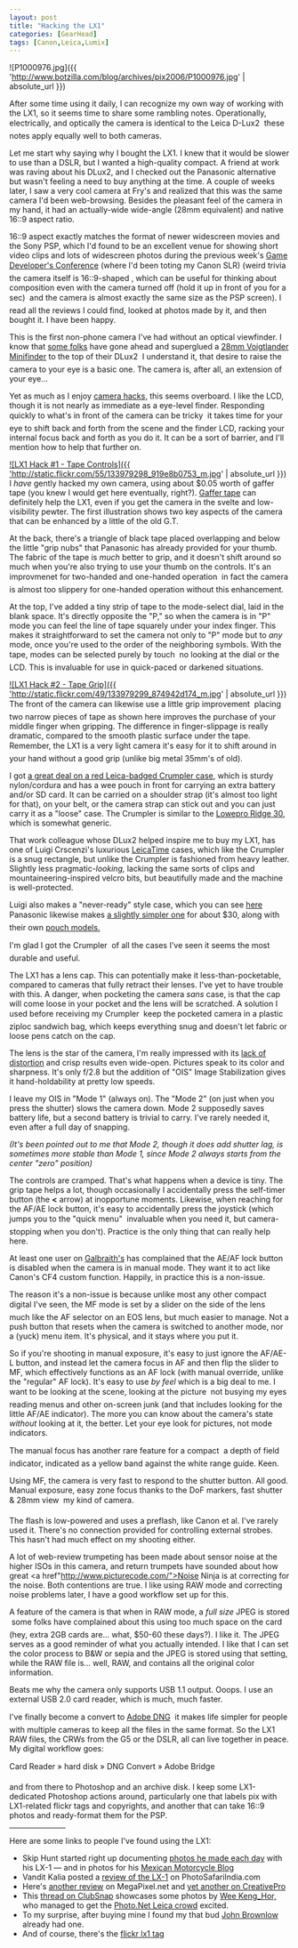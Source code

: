 ```yaml
---
layout: post
title: "Hacking the LX1"
categories: [GearHead]
tags: [Canon,Leica,Lumix]
---
```



![P1000976.jpg]({{ 'http://www.botzilla.com/blog/archives/pix2006/P1000976.jpg' | absolute_url }})


After some time using it daily, I can recognize my own way of working with the LX1, so it seems time to share some rambling notes. Operationally, electrically, and optically the camera is identical to the Leica D-Lux2 &#151; these notes apply equally well to both cameras.

Let me start why saying why I bought the LX1. I knew that it would be slower to use than a DSLR, but I wanted a high-quality compact. A friend at work was raving about his DLux2, and I checked out the Panasonic alternative but wasn't feeling a need to buy anything at the time. A couple of weeks later, I saw a very cool camera at Fry's and realized that this was the same camera I'd been web-browsing. Besides the pleasant feel of the camera in my hand, it had an actually-wide wide-angle (28mm equivalent) and native 16::9 aspect ratio.


<!--more-->
16::9 aspect exactly matches the format of newer widescreen movies and the Sony PSP, which I'd found to be an excellent venue for showing short video clips and lots of widescreen photos during the previous week's <a href="http://www.gdconf.com/">Game Developer's Conference</a> (where I'd been toting my Canon SLR) (weird trivia &#151; the camera itself is  16::9-shaped , which can be useful for thinking about composition even with the camera turned off (hold it up in front of you for a sec) &#151; and the camera is almost exactly the same size as the PSP screen). I read all the reviews I could find, looked at photos made by it, and then bought it. I have been happy.

This is the first non-phone camera I've had without an optical viewfinder. I know that <a href="http://www.leica-camera.com/discus_e/messages/3/197381.html?1140805022">some folks</a> have gone ahead and superglued a <a href="http://www.cameraquest.com/voigtacc.htm">28mm Voigtlander Minifinder</a> to the top of their DLux2 &#151; I understand it, that desire to raise the camera to your eye is a basic one. The camera is, after all, an extension of your eye...

Yet as much as I enjoy <a href="http://www.flickr.com/groups/camerahacks/">camera hacks,</a> this seems overboard. I like the LCD, though it is not nearly as immediate as a eye-level finder. Responding quickly to what's in front of the camera can be tricky &#151; it takes time for your eye to shift back and forth from the scene and the finder LCD, racking your internal focus back and forth as you do it. It can be a sort of barrier, and I'll mention how to help that further on.

<a href="http://www.flickr.com/photos/bjorke/133979298/" title="Gaff1">

![LX1 Hack #1 - Tape Controls]({{ 'http://static.flickr.com/55/133979298_919e8b0753_m.jpg' | absolute_url }})
</a>
I <i>have</i> gently hacked my own camera, using about $0.05 worth of gaffer tape (you knew I would get here eventually, right?). <a href="http://www.botzilla.com/blog/archives/000392.html">Gaffer tape</a> can definitely help the LX1, even if you get the camera in the svelte and low-visibility pewter. The first illustration shows two key aspects of the camera that can be enhanced by a little of the old G.T.

At the back, there's a triangle of black tape placed overlapping and below the little "grip nubs" that Panasonic has already provided for your thumb. The fabric of the tape is <i>much</i> better to grip, and it doesn't shift around so much when you're also trying to use your thumb on the controls. It's an improvmenet for two-handed and one-handed operation &#151; in fact the camera is almost too slippery for one-handed operation without this enhancement.

At the top, I've added a tiny strip of tape to the mode-select dial, laid in the blank space. It's directly opposite the "P," so when the camera is in "P" mode you can feel the line of tape squarely under your index finger. This makes it straightforward to set the camera not only to "P" mode but to <i>any</i> mode, once you're used to the order of the neighboring symbols. With the tape, modes can be selected purely by touch &#151; no looking at the dial or the LCD. This is invaluable for use in quick-paced or darkened situations. 

<a href="http://www.flickr.com/photos/bjorke/133979299/" title="Photo Sharing">

![LX1 Hack #2 - Tape Grip]({{ 'http://static.flickr.com/49/133979299_874942d174_m.jpg' | absolute_url }})
</a>The front of the camera can likewise use a little grip improvement &#151; placing two narrow pieces of tape as shown here improves the purchase of your middle finger when gripping. The difference in finger-slippage is really dramatic, compared to the smooth plastic surface under the tape. Remember, the LX1 is a very light camera &#151; it's easy for it to shift around in your hand without a good grip (unlike big metal 35mm's of old).

I got <a href="http://www.kbcamera.com/leicashop/catalog/product_info.php?cPath=73_3_394&products_id=2309&osCsid=d3868b2c332d0d8d9527171b0cc8887f">a great deal on a red Leica-badged Crumpler case</a>, which is sturdy nylon/cordura and has a wee pouch in front for carrying an extra battery and/or SD card. It can be carried on a shoulder strap (it's almost too light for that), on your belt, or the camera strap can stick out and you can just carry it as a "loose" case. The Crumpler is similar to the  <a href="http://www.lowepro.com/Products/Camera_Pouches/designed_digital/Ridge_30.aspx">Lowepro Ridge 30</a>, which is somewhat generic.

That  work colleague whose DLux2 helped inspire me to buy my LX1, has one of Luigi Crscenzi's luxurious <a href="http://www.leicatime.com/">LeicaTime</a> cases, which like the Crumpler is a snug rectangle, but unlike the Crumpler is fashioned from heavy  leather. Slightly less pragmatic-<i>looking,</i> lacking the same sorts of clips and mountaineering-inspired velcro bits, but beautifully made and the machine is well-protected.

Luigi also makes a "never-ready" style case, which you can see <a href="http://www.leica-camera.com/discus_e/messages/3/202051.html">here</a> &#151; Panasonic likewise makes <a href="http://www2.panasonic.com/webapp/wcs/stores/servlet/vModelDetail?storeId=15001&catalogId=13401&itemId=96393&modelNo=PS-SLX1K&surfModel=PS-SLX1K&cacheProgram=11002&cachePartner=7000000000000005702">a slightly simpler one</a> for about $30, along with their own <a href="http://www2.panasonic.com/webapp/wcs/stores/servlet/vModelDetail?storeId=15001&catalogId=13401&itemId=94142&cacheProgram=11002&cachePartner=7000000000000005702&surfModel=DMC-LX1K&catGroupId=24999&surfCategory=Lumix%AE&displayTab=A">pouch models.</a>

I'm glad I got the Crumpler &#151; of all the cases I've seen it seems the most durable and useful.

The LX1 has a lens cap. This can potentially make it less-than-pocketable, compared to cameras that fully retract their lenses.  I've yet to have trouble with this. A danger, when pocketing the camera <i>sans</i> case, is that the cap will come loose in your pocket and the lens will be scratched. A solution I used before receiving my Crumpler &#151; keep the pocketed camera in a plastic ziploc sandwich bag, which keeps everything snug and doesn't let fabric or loose pens catch on the cap.

The lens is the star of the camera, I'm really impressed with its <a href="/blog/archives/000476.html">lack of distortion</a> and crisp results even wide-open. Pictures speak to its color and sharpness. It's only f/2.8 but the addition of "OIS" Image Stabilization gives it hand-holdability at pretty low speeds.

I leave my OIS in "Mode 1" (always on). The "Mode 2" (on just when you press the shutter) slows the camera down. Mode 2 supposedly saves battery life, but a second battery is trivial to carry. I've rarely needed it, even after a full day of snapping.

<i>(It's been pointed out to me that Mode 2, though it does add shutter lag, is sometimes more stable than Mode 1, since Mode 2 always starts from the center "zero" position)</i>

The controls are cramped. That's what happens when a device is tiny. The grip tape helps a lot, though occasionally I accidentally press the self-timer button (the <b>&lt;</b> arrow) at inopportune moments. Likewise, when reaching for the AF/AE lock button, it's easy to accidentally press the joystick (which jumps you to the "quick menu" &#151; invaluable when you need it, but camera-stopping when you don't). Practice is the only thing that can really help here.

At least one user on <a href="http://robgalbraith.com/">Galbraith's</a> has complained that the AE/AF lock button is disabled when the camera is in manual mode. They want it to act like Canon's CF4 custom function. Happily, in practice this is a non-issue.

The reason it's a non-issue is because unlike most any other compact digital I've seen, the MF mode is set by a slider on the side of the lens &#151; much like the AF selector on an EOS lens, but much easier to manage. Not a push button that resets when the camera is switched to another mode, nor a (yuck) menu item. It's physical, and it stays where you put it.

So if you're shooting in manual exposure, it's easy to just ignore the AF/AE-L button, and instead let the camera focus in AF and then flip the slider to MF, which effectively functions as an AF lock (with manual override, unlike the "regular" AF lock). It's easy to use <i>by feel</i> which is a big deal to me. I want to be looking at the scene, looking at the picture &#151; not busying my eyes reading menus and other on-screen junk (and that includes looking for the little AF/AE indicator). The more you can know about the camera's state <i>without</i> looking at it, the better. Let your eye look for pictures, not mode indicators.

The manual focus has another rare feature for a compact &#151; a depth of field indicator, indicated as a yellow band against the white range guide. Keen. 

Using MF, the camera is very fast to respond to the shutter button. All good. Manual exposure, easy zone focus thanks to the DoF markers, fast shutter & 28mm view &#151; my kind of camera.

The flash is low-powered and uses a preflash, like Canon et al. I've rarely used it. There's no connection provided for controlling external strobes. This hasn't had much effect on my shooting either.

A lot of web-review trumpeting has been made about sensor noise at the higher ISOs in this camera, and return trumpets have sounded  about how great <a href"http://www.picturecode.com/">Noise Ninja</a> is at correcting for the noise. Both contentions are true. I like using RAW mode and correcting noise problems later, I have a good workflow set up for this.

A feature of the camera is that when in RAW mode, a <i>full size</i> JPEG is stored &#151; some folks have complained about this using too much space on the card (hey, extra 2GB cards are... what, $50-60 these days?). I like it. The JPEG serves as a good reminder of what you actually intended. I like that I can set the color process to B&W or sepia and the JPEG is stored using that setting, while the RAW file is... well, RAW, and contains all the original color information.

Beats me why the camera only supports USB 1.1 output. Ooops. I use an external USB 2.0 card reader, which is much, much faster.

I've finally become a convert to <a href="http://www.adobe.com/products/dng/main.html">Adobe DNG</a> &#151; it makes life simpler for people with multiple cameras to keep all the files in the same format. So the LX1 RAW files, the CRWs from the G5 or the DSLR, all can live together in peace. My digital workflow goes:

Card Reader &#151;&raquo; hard disk &#151;&raquo; DNG Convert &#151;&raquo; Adobe Bridge

and from there to Photoshop and an archive disk. I keep some LX1-dedicated Photoshop actions around, particularly one that labels pix with LX1-related flickr tags and copyrights, and another that can take 16::9 photos and ready-format them for the PSP.
<hr align="center" width="20%">

Here are some links to people I've found using the LX1:

<ul><li>Skip Hunt started right up documenting <a href="http://www.poppinfreshmedia.com/lx-1/">photos he made each day</a> with his LX-1 &#151; and in photos for his <a href="http://www.poppinfreshmedia.com/skipmexmc.html">Mexican Motorcycle Blog</a></li><li>Vandit Kalia posted a <a href="http://www.photosafariindia.com/articles/rev2-lx1.html">review of the LX-1</a> on PhotoSafariIndia.com</li><li>Here's <a href="http://www.megapixel.net/reviews/panasonic-lx1/lx1-gen.php">another review</a> on MegaPixel.net and <a href="http://www.creativepro.com/story/review/23883.html">yet another on CreativePro</a></li><li>This <a href="http://forums.clubsnap.org/showthread.php?t=167246">thread on ClubSnap</a> showcases some photos by <a href="http://www.photo.net/shared/community-member?user_id=25585">Wee Keng_Hor,</a> who managed to get the <a href="http://www.photo.net/bboard/q-and-a-fetch-msg?msg_id=00EbCt&tag=">Photo.Net Leica crowd</a> excited.</li><li>To my surprise, after buying mine I found my that bud <a href="http://www.flickr.com/photos/pinkheadedbug/tags/lx1/show/">John Brownlow</a> already had one.</li><li>And of course, there's the <a href="http://www.flickr.com/photos/tags/lx1/interesting/">flickr lx1 tag</a></li></ul>
